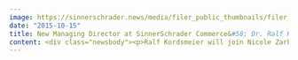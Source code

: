 ```yaml
---
image: https://sinnerschrader.news/media/filer_public_thumbnails/filer_public/29/89/29896c60-b56c-447b-9f76-e5f933872b29/ralf_kordsmeier_commerceplus_teaser.jpg__480x288_q85_crop_subsampling-2_upscale.jpg
date: "2015-10-15"
title: New Managing Director at SinnerSchrader Commerce&#58; Dr. Ralf Kordsmeier
content: <div class="newsbody"><p>Ralf Kordsmeier will join Nicole Zarbock and Moritz Koch in management at SinnerSchrader Commerce as Managing Director (COO). 51-year-old Kordsmeier will be taking over for Jutta Bögemann, who is leaving the agency at her own request. Kordsmeier’s task will be to oversee agency operations in Hamburg and Hannover. Over the past ten years, he worked as Director of Technology at Aperto and SinnerSchrader.</p><p><strong>Moritz Koch, Managing Director at SinnerSchrader Commerce&#58;</strong></p><p><em>"Although I am sad to see Jutta leave us, I am pleased we were able to gain Ralf so quickly for this task. He is a perfect fit to our team. Both his expertise and demeanor suit us well. "</em></p><p>Ralf Kordsmeier holds a doctorate in physics and has held executive positions at digital companies for over 20 years.</p><p><a href="https://commerce-plus.com/media/filer_public/da/95/da95960c-d603-493d-9f1d-dd315bb5028a/ralf_kordsmeier_commerceplus.jpg">Link - Download press photo of Dr. Ralf Kordsmeier</a></p><p></p><p><a class="news-backlink" href="/en/"><svg class="svg-ico svg-ico--arrow-left"><use xlink&#58;href="#arrow-down"></use></svg>Back to the overview</a></p></div>
---
```

